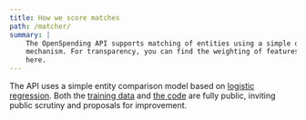 ```yaml
---
title: How we score matches
path: /matcher/
summary: |
    The OpenSpending API supports matching of entities using a simple query-by-example
    mechanism. For transparency, you can find the weighting of features used in that API
    here. 
---
```


The API uses a simple entity comparison model based on [logistic regression](https://scikit-learn.org/stable/modules/generated/sklearn.linear_model.LogisticRegression.html). Both the [training data](/docs/pairs/) and [the code](https://github.com/opensanctions/nomenklatura/tree/master/nomenklatura/matching) are fully public, inviting public scrutiny and proposals for improvement.